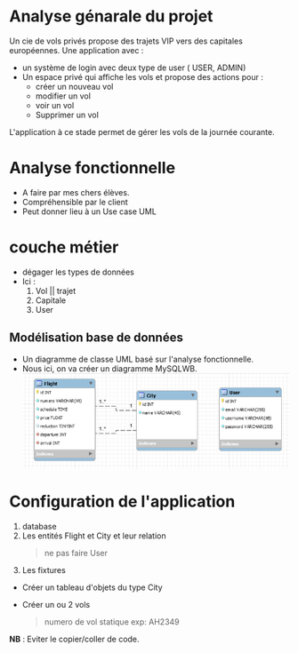 # Analyse génarale du projet

Un cie de vols privés propose des trajets VIP vers des capitales européennes.
Une application avec :

- un système de login avec deux type de user ( USER, ADMIN)
- Un espace privé qui affiche les vols et propose des actions pour :
  - créer un nouveau vol
  - modifier un vol
  - voir un vol
  - Supprimer un vol

L'application à ce stade permet de gérer les vols de la journée courante.

# Analyse fonctionnelle

- A faire par mes chers élèves.
- Compréhensible par le client
- Peut donner lieu à un Use case UML

# couche métier

- dégager les types de données
- Ici :
  1. Vol || trajet
  2. Capitale
  3. User

## Modélisation base de données

- Un diagramme de classe UML basé sur l'analyse fonctionnelle.
- Nous ici, on va créer un diagramme MySQLWB.
  ![Diagram db](diagram.PNG)

# Configuration de l'application

1. database
2. Les entités Flight et City et leur relation
   > ne pas faire User
3. Les fixtures

- Créer un tableau d'objets du type City

- Créer un ou 2 vols
  > numero de vol statique exp: AH2349

**NB** : Eviter le copier/coller de code.

